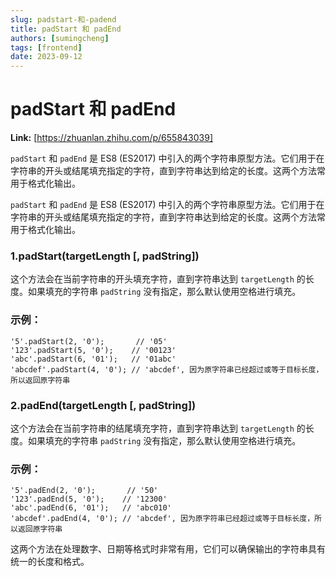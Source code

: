 ```yaml
---
slug: padstart-和-padend
title: padStart 和 padEnd
authors: [sumingcheng]
tags: [frontend]
date: 2023-09-12
---
```


# padStart 和 padEnd



 **Link:** [https://zhuanlan.zhihu.com/p/655843039]



`padStart` 和 `padEnd` 是 ES8 (ES2017) 中引入的两个字符串原型方法。它们用于在字符串的开头或结尾填充指定的字符，直到字符串达到给定的长度。这两个方法常用于格式化输出。

`padStart` 和 `padEnd` 是 ES8 (ES2017) 中引入的两个字符串原型方法。它们用于在字符串的开头或结尾填充指定的字符，直到字符串达到给定的长度。这两个方法常用于格式化输出。

### 1.padStart(targetLength [, padString])  

这个方法会在当前字符串的开头填充字符，直到字符串达到 `targetLength` 的长度。如果填充的字符串 `padString` 没有指定，那么默认使用空格进行填充。

### 示例：  
```
'5'.padStart(2, '0');       // '05'
'123'.padStart(5, '0');    // '00123'
'abc'.padStart(6, '01');   // '01abc'
'abcdef'.padStart(4, '0'); // 'abcdef', 因为原字符串已经超过或等于目标长度，所以返回原字符串

```
### 2.padEnd(targetLength [, padString])  

这个方法会在当前字符串的结尾填充字符，直到字符串达到 `targetLength` 的长度。如果填充的字符串 `padString` 没有指定，那么默认使用空格进行填充。

### 示例：  
```
'5'.padEnd(2, '0');       // '50'
'123'.padEnd(5, '0');    // '12300'
'abc'.padEnd(6, '01');   // 'abc010'
'abcdef'.padEnd(4, '0'); // 'abcdef', 因为原字符串已经超过或等于目标长度，所以返回原字符串

```

这两个方法在处理数字、日期等格式时非常有用，它们可以确保输出的字符串具有统一的长度和格式。